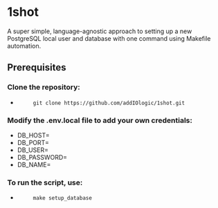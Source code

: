 # 1shot
A super simple, language-agnostic approach to setting up a new PostgreSQL local user and database with one command using Makefile automation.

## Prerequisites

### Clone the repository:
-          git clone https://github.com/addIOlogic/1shot.git

### Modify the .env.local file to add your own credentials:
- DB_HOST=
- DB_PORT=
- DB_USER=
- DB_PASSWORD=
- DB_NAME=

### To run the script, use:
-          make setup_database

